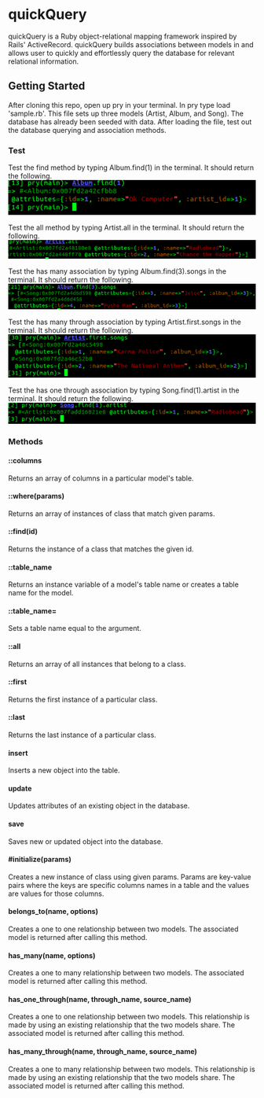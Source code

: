 # quickQuery

quickQuery is a Ruby object-relational mapping framework inspired by Rails' ActiveRecord. quickQuery builds associations between models in and allows user to quickly and effortlessly query the database for relevant relational information.

## Getting Started

After cloning this repo, open up pry in your terminal. In pry type load 'sample.rb'. This file sets up three models (Artist, Album, and Song). The database has already been seeded with data. After loading the file, test out the database querying and association methods.

### Test

Test the find method by typing Album.find(1) in the terminal. It should return the following.
![pic](/assets/albumfind.png)

Test the all method by typing Artist.all in the terminal. It should return the following.
![pic](/assets/artistall.png)

Test the has many association by typing Album.find(3).songs in the terminal. It should return the following.
![pic](/assets/hasmany.png)

Test the has many through association by typing Artist.first.songs in the terminal. It should return the following.
![pic](/assets/hasmanythrough.png)     

Test the has one through association by typing Song.find(1).artist in the terminal. It should return the following.
![pic](/assets/hasonethrough.png)

### Methods

#### ::columns
  Returns an array of columns in a particular model's table.

#### ::where(params)
  Returns an array of instances of class that match given params.

#### ::find(id)
  Returns the instance of a class that matches the given id.

#### ::table_name
  Returns an instance variable of a model's table name or creates a table name for the model.

#### ::table_name=
  Sets a table name equal to the argument.

#### ::all
  Returns an array of all instances that belong to a class.

#### ::first
  Returns the first instance of a particular class.

#### ::last
  Returns the last instance of a particular class.

#### insert
  Inserts a new object into the table.

#### update
  Updates attributes of an existing object in the database.

#### save
  Saves new or updated object into the database.

#### #initialize(params)

Creates a new instance of class using given params. Params are key-value pairs where the keys are specific columns names in a table and the values are values for those columns.

#### belongs_to(name, options)

Creates a one to one relationship between two models. The associated model is returned after calling this method.     

#### has_many(name, options)

Creates a one to many relationship between two models. The associated model is returned after calling this method.

#### has_one_through(name, through_name, source_name)

Creates a one to one relationship between two models. This relationship is made by using an existing relationship that the two models share. The associated model is returned after calling this method.

#### has_many_through(name, through_name, source_name)

Creates a one to many relationship between two models. This relationship is made by using an existing relationship that the two models share. The associated model is returned after calling this method.

